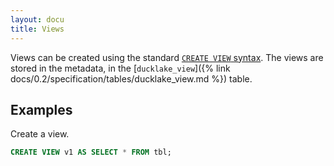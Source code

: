 ```yaml
---
layout: docu
title: Views
---
```


Views can be created using the standard [`CREATE VIEW` syntax](https://duckdb.org/docs/stable/sql/statements/create_view).
The views are stored in the metadata, in the [`ducklake_view`]({% link docs/0.2/specification/tables/ducklake_view.md %}) table.

## Examples

Create a view.

```sql
CREATE VIEW v1 AS SELECT * FROM tbl;
```
